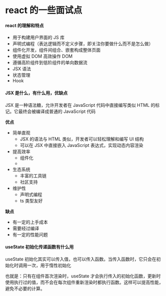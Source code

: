 # react 的一些面试点



#### react 的理解和特点

- 用于构建用户界面的 JS 库
- 声明式编程（表达逻辑而不定义步骤，即关注你要做什么而不是怎么做）
- 组件化开发，组件间组合、嵌套构成整体页面
- 使用虚拟 DOM 高效操作 DOM
- 遵循高阶组件到低阶组件的单向数据流
- JSX 语法
- 状态管理
- Hook



#### JSX 是什么，有什么用，优缺点

JSX 是一种语法糖，允许开发者在 JavaScript 代码中直接编写类似 HTML 的标记。它最终会被编译成普通的 JavaScript 代码

**优点**

- 简单直观
  - JSX 的语法与 HTML 类似，开发者可以轻松理解和编写 UI 结构
  - 可以在 JSX 中直接嵌入 JavaScript 表达式，实现动态内容渲染
- 提高效率
  - 组件化
  - 
- 生态系统
  - 丰富的工具链
  - 社区支持
- 维护性
  - 声明式编程
  - ts 类型友好

**缺点**

- 有一定的上手成本
- 需要经过编译
- 有一定的性能问题



#### useState 初始化传递函数有什么用

useState 初始化其实可以传入值，也可以传入函数。当传入函数时，它只会在初始化时调用一次，用于惰性初始化

也就是：只有在组件首次渲染时，useState 才会执行传入的初始化函数，更新时使用执行过的值，而不会在每次组件重新渲染时都执行函数。这样可以提高性能，避免不必要的计算。



